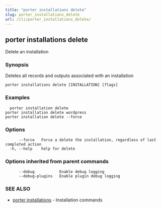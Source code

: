 ```yaml
---
title: "porter installations delete"
slug: porter_installations_delete
url: /cli/porter_installations_delete/
---
```

## porter installations delete

Delete an installation

### Synopsis

Deletes all records and outputs associated with an installation

```
porter installations delete [INSTALLATION] [flags]
```

### Examples

```
  porter installation delete
porter installation delete wordpress
porter installation delete --force

```

### Options

```
      --force   Force a delete the installation, regardless of last completed action
  -h, --help    help for delete
```

### Options inherited from parent commands

```
      --debug           Enable debug logging
      --debug-plugins   Enable plugin debug logging
```

### SEE ALSO

* [porter installations](/cli/porter_installations/)	 - Installation commands

